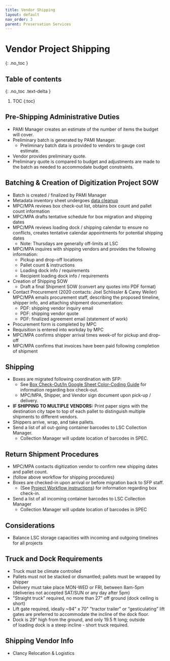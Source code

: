```yaml
---
title: Vendor Shipping
layout: default
nav_order: 3
parent: Preservation Services
---
```


# Vendor Project Shipping
{: .no_toc }

## Table of contents
{: .no_toc .text-delta }

1. TOC
{:toc}

## Pre-Shipping Administrative Duties
* PAMI Manager creates an estimate of the number of items the budget will cover.
* Preliminary batch is generated by PAMI Manager.
  * Preliminary batch data is provided to vendors to gauge cost estimate.
* Vendor provides preliminary quote.
* Preliminary quote is compared to budget and adjustments are made to the batch as needed to accommodate budget constraints.

## Batching & Creation of Digitization Project SOW
* Batch is created / finalized by PAMI Manager
* Metadata inventory sheet undergoes [data cleanup](project-workflow)
* MPC/MPA reviews box check-out list, obtains box count and pallet count information
* MPC/MPA drafts tentative schedule for box migration and shipping dates
* MPC/MPA reviews loading dock / shipping calendar to ensure no conflicts, creates tentative calendar appointments for potential shipping dates
  * Note: Thursdays are generally off-limits at LSC
* MPC/MPA inquires with shipping vendors and provides the following information:
  * Pickup and drop-off locations
  * Pallet count & instructions
  * Loading dock info / requirements
  * Recipient loading dock info / requirements
* Creation of Shipping SOW
  * Draft a final Shipment SOW (convert any quotes into PDF format)
* Contact Procurement (2020 contacts: Joel Schlissler & Carey Weiler)
MPC/MPA emails procurement staff, describing the proposed timeline, shipper info, and attaching shipment documentation:
  * PDF: shipping vendor inquiry email
  * PDF: shipping vendor quote
  * PDF: finalized agreement email (statement of work)
* Procurement form is completed by MPC
* Requisition is entered into workday by MPC
* MPC/MPA confirms shipper arrival times week-of for pickup and drop-off
* MPC/MPA confirms that invoices have been paid following completion of shipment

## Shipping
* Boxes are migrated following coordination with SFP:
  * See [Box Check-Out/In Google Sheet Color-Coding Guide](https://nypl.github.io/ami-preservation/pages/preservationServices/vendorDigitization/vendor-project-management.html#box-check-outin-google-sheet-color-coding-guide) for information regarding box check-out.
  * MPC/MPA, Shipper, and Vendor sign document upon pick-up / delivery.
* **IF SHIPPING TO MULTIPLE VENDORS:** Print paper signs with the destination city tape to top of each pallet to distinguish multiple shipments to different vendors.
* Shippers arrive, wrap, and take pallets.
* Send a list of all out-going container barcodes to LSC Collection Manager. 
  * Collection Manager will update location of barcodes in SPEC. 


## Return Shipment Procedures
* MPC/MPA contacts digitization vendor to confirm new shipping dates and pallet count.
* (follow above workflow for shipping procedures)
* Boxes are checked-in upon arrival or before migration back to SFP staff.
  * (See [Project Workflow instructions](project-workflow)) for information regarding box check-in.
* Send a list of all incoming container barcodes to LSC Collection Manager 
  * Collection Manager will update location of barcodes in SPEC 

## Considerations
* Balance LSC storage capacities with incoming and outgoing timelines for all projects

## Truck and Dock Requirements
* Truck must be climate controlled
* Pallets must not be stacked or dismantled; pallets must be wrapped by shipper
* Delivery must take place MON-WED or FRI, between 8am-5pm (deliveries not accepted SAT/SUN or any day after 5pm)
* "Straight truck" required, no more than 27" off ground (dock ceiling is short)
* Lift gate required, ideally ~94" x 70" "tractor trailer" or “gesticulating” lift gates are preferred to accommodate the incline of the dock floor.
* Dock is 29" high from the ground, and only 19.5 ft long; outside of loading dock is a steep incline - short truck required.

## Shipping Vendor Info
* Clancy Relocation & Logistics
